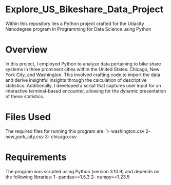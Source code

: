 # Explore_US_Bikeshare_Data_Project
Within this repository lies a Python project crafted for the Udacity Nanodegree program in Programming for Data Science using Python

# Overview
In this project, I employed Python to analyze data pertaining to bike share systems in three prominent cities within the United States: Chicago, New York City, and Washington. This involved crafting code to import the data and derive insightful insights through the calculation of descriptive statistics. Additionally, I developed a script that captures user input for an interactive terminal-based encounter, allowing for the dynamic presentation of these statistics.

# Files Used
The required files for running this program are:
1- washington.csv
2- new_york_city.csv
3- chicago.csv

# Requirements
The program was scripted using Python (version 3.10.9) and depends on the following libraries:
1- pandas==1.5.3
2- numpy==1.23.5
